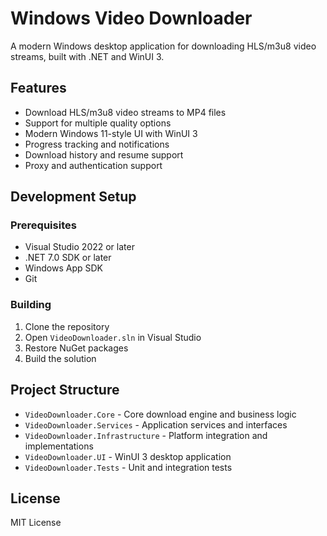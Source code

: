 # Windows Video Downloader

A modern Windows desktop application for downloading HLS/m3u8 video streams, built with .NET and WinUI 3.

## Features

- Download HLS/m3u8 video streams to MP4 files
- Support for multiple quality options
- Modern Windows 11-style UI with WinUI 3
- Progress tracking and notifications
- Download history and resume support
- Proxy and authentication support

## Development Setup

### Prerequisites

- Visual Studio 2022 or later
- .NET 7.0 SDK or later
- Windows App SDK
- Git

### Building

1. Clone the repository
2. Open `VideoDownloader.sln` in Visual Studio
3. Restore NuGet packages
4. Build the solution

## Project Structure

- `VideoDownloader.Core` - Core download engine and business logic
- `VideoDownloader.Services` - Application services and interfaces
- `VideoDownloader.Infrastructure` - Platform integration and implementations
- `VideoDownloader.UI` - WinUI 3 desktop application
- `VideoDownloader.Tests` - Unit and integration tests

## License

MIT License
